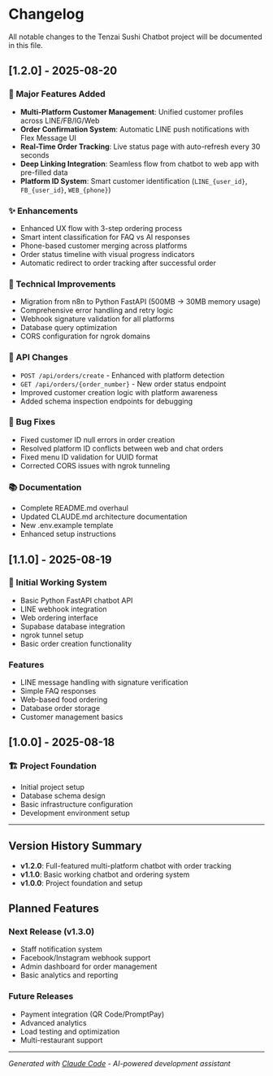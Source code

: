 # Changelog

All notable changes to the Tenzai Sushi Chatbot project will be documented in this file.

## [1.2.0] - 2025-08-20

### 🎉 Major Features Added
- **Multi-Platform Customer Management**: Unified customer profiles across LINE/FB/IG/Web
- **Order Confirmation System**: Automatic LINE push notifications with Flex Message UI
- **Real-Time Order Tracking**: Live status page with auto-refresh every 30 seconds
- **Deep Linking Integration**: Seamless flow from chatbot to web app with pre-filled data
- **Platform ID System**: Smart customer identification (`LINE_{user_id}`, `FB_{user_id}`, `WEB_{phone}`)

### ✨ Enhancements
- Enhanced UX flow with 3-step ordering process
- Smart intent classification for FAQ vs AI responses
- Phone-based customer merging across platforms
- Order status timeline with visual progress indicators
- Automatic redirect to order tracking after successful order

### 🔧 Technical Improvements
- Migration from n8n to Python FastAPI (500MB → 30MB memory usage)
- Comprehensive error handling and retry logic
- Webhook signature validation for all platforms
- Database query optimization
- CORS configuration for ngrok domains

### 📱 API Changes
- `POST /api/orders/create` - Enhanced with platform detection
- `GET /api/orders/{order_number}` - New order status endpoint
- Improved customer creation logic with platform awareness
- Added schema inspection endpoints for debugging

### 🐛 Bug Fixes
- Fixed customer ID null errors in order creation
- Resolved platform ID conflicts between web and chat orders
- Fixed menu ID validation for UUID format
- Corrected CORS issues with ngrok tunneling

### 📚 Documentation
- Complete README.md overhaul
- Updated CLAUDE.md architecture documentation
- New .env.example template
- Enhanced setup instructions

## [1.1.0] - 2025-08-19

### 🚀 Initial Working System
- Basic Python FastAPI chatbot API
- LINE webhook integration
- Web ordering interface
- Supabase database integration
- ngrok tunnel setup
- Basic order creation functionality

### Features
- LINE message handling with signature verification
- Simple FAQ responses
- Web-based food ordering
- Database order storage
- Customer management basics

## [1.0.0] - 2025-08-18

### 🏗️ Project Foundation
- Initial project setup
- Database schema design
- Basic infrastructure configuration
- Development environment setup

---

## Version History Summary

- **v1.2.0**: Full-featured multi-platform chatbot with order tracking
- **v1.1.0**: Basic working chatbot and ordering system  
- **v1.0.0**: Project foundation and setup

## Planned Features

### Next Release (v1.3.0)
- Staff notification system
- Facebook/Instagram webhook support
- Admin dashboard for order management
- Basic analytics and reporting

### Future Releases
- Payment integration (QR Code/PromptPay)
- Advanced analytics
- Load testing and optimization
- Multi-restaurant support

---

*Generated with [Claude Code](https://claude.ai/code) - AI-powered development assistant*